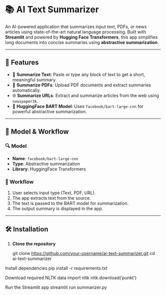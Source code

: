 # 📚 AI Text Summarizer

An AI-powered application that summarizes input text, PDFs, or news articles using state-of-the-art natural language processing. Built with **Streamlit** and powered by **Hugging Face Transformers**, this app simplifies long documents into concise summaries using **abstractive summarization**.

---

## 🚀 Features

- 📝 **Summarize Text**: Paste or type any block of text to get a short, meaningful summary.
- 📄 **Summarize PDFs**: Upload PDF documents and extract summaries automatically.
- 🌐 **Summarize URLs**: Extract and summarize articles from the web using `newspaper3k`.
- 🤖 **HuggingFace BART Model**: Uses `facebook/bart-large-cnn` for powerful abstractive summarization.

---

## 🧠 Model & Workflow

### 🔍 Model
- **Name**: `facebook/bart-large-cnn`
- **Type**: Abstractive summarization
- **Library**: HuggingFace Transformers

### 🔄 Workflow
1. User selects input type (Text, PDF, URL).
2. The app extracts text from the source.
3. The text is passed to the BART model for summarization.
4. The output summary is displayed in the app.

---

## 🛠 Installation

1. **Clone the repository**
  
   git clone https://github.com/your-username/ai-text-summarizer.git
   cd ai-text-summarizer

Install dependencies
pip install -r requirements.txt

Download required NLTK data
import nltk
nltk.download('punkt')

Run the Streamlit app
streamlit run summarizer.py
